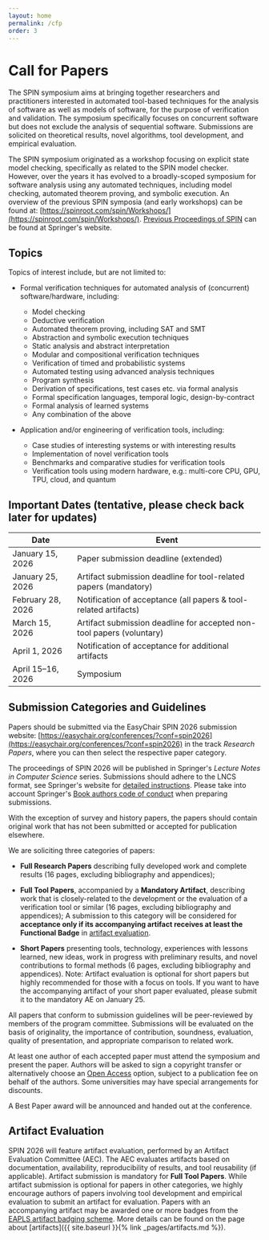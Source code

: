```yaml
---
layout: home
permalink: /cfp
order: 3
---
```


# Call for Papers

The SPIN symposium aims at bringing together researchers and practitioners interested in automated tool-based techniques for the analysis of software as well as models of software, for the purpose of verification and validation. The symposium specifically focuses on concurrent software but does not exclude the analysis of sequential software. Submissions are solicited on theoretical results, novel algorithms, tool development, and empirical evaluation.

The SPIN symposium originated as a workshop focusing on explicit state model checking, specifically as related to the SPIN model checker. However, over the years it has evolved to a broadly-scoped symposium for software analysis using any automated techniques, including model checking, automated theorem proving, and symbolic execution. An overview of the previous SPIN symposia (and early workshops) can be found at: [https://spinroot.com/spin/Workshops/](https://spinroot.com/spin/Workshops/).
[Previous Proceedings of SPIN](https://link.springer.com/conference/spin) can be found at Springer's website.

## Topics

Topics of interest include, but are not limited to:

- Formal verification techniques for automated analysis of (concurrent) software/hardware, including:
    - Model checking
    - Deductive verification
    - Automated theorem proving, including SAT and SMT
    - Abstraction and symbolic execution techniques
    - Static analysis and abstract interpretation
    - Modular and compositional verification techniques
    - Verification of timed and probabilistic systems
    - Automated testing using advanced analysis techniques
    - Program synthesis
    - Derivation of specifications, test cases etc. via formal analysis
    - Formal specification languages, temporal logic, design-by-contract
    - Formal analysis of learned systems
    - Any combination of the above

- Application and/or engineering of verification tools, including:
    - Case studies of interesting systems or with interesting results
    - Implementation of novel verification tools
    - Benchmarks and comparative studies for verification tools
    - Verification tools using modern hardware, e.g.: multi-core CPU, GPU, TPU, cloud, and quantum

## Important Dates (tentative, please check back later for updates)

| Date                 | Event                                                                   |
|----------------------|-------------------------------------------------------------------------|
| January 15, 2026     | Paper submission deadline (extended)                                    |
| January 25, 2026     | Artifact submission deadline for tool-related papers (mandatory)        |
| February 28, 2026    | Notification of acceptance (all papers & tool-related artifacts)        |
| March  15, 2026      | Artifact submission deadline for accepted non-tool papers (voluntary)    |
| April  1, 2026       | Notification of acceptance for additional artifacts                     |
| April 15–16, 2026    | Symposium                                                               |

## Submission Categories and Guidelines

Papers should be submitted via the EasyChair SPIN 2026 submission website: [https://easychair.org/conferences/?conf=spin2026](https://easychair.org/conferences/?conf=spin2026) in the track *Research Papers*, where you can then select the respective paper category.

The proceedings of SPIN 2026 will be published in Springer's *Lecture Notes in Computer Science* series. Submissions should adhere to the LNCS format, see Springer's website for [detailed instructions](https://www.springer.com/gp/computer-science/lncs/conference-proceedings-guidelines). Please take into account Springer's [Book authors code of conduct](https://www.springernature.com/gp/authors/book-authors-code-of-conduct) when preparing submissions.

With the exception of survey and history papers, the papers should contain original work that has not been submitted or accepted for publication elsewhere.

We are soliciting three categories of papers:

* **Full Research Papers** describing fully developed work and complete results (16 pages, excluding bibliography and appendices);

* **Full Tool Papers**, accompanied by a **Mandatory Artifact**, describing work that is closely-related to the development or the evaluation of a verification tool or similar (16 pages, excluding bibliography and appendices);
  A submission to this category will be considered for **acceptance only if its accompanying artifact receives at least the Functional Badge**
  in [artifact evaluation](./artifacts.md).

* **Short Papers** presenting tools, technology, experiences with lessons learned, new ideas, work in progress with preliminary results, and novel contributions to formal methods (6 pages, excluding bibliography and appendices). Note: Artifact evaluation is optional for short papers but highly recommended for those with a focus on tools. If you want to have the accompanying artifact of your short paper evaluated, please submit it to the mandatory AE on January 25.

All papers that conform to submission guidelines will be peer-reviewed by members of the program committee. Submissions will be evaluated on the basis of originality, the importance of contribution, soundness, evaluation, quality of presentation, and appropriate comparison to related work.

At least one author of each accepted paper must attend the symposium and present the paper. Authors will be asked to sign a copyright transfer or alternatively choose an [Open Access](https://www.springer.com/gp/computer-science/lncs/open-access-publishing-in-computer-proceedings) option, subject to a publication fee on behalf of the authors. Some universities may have special arrangements for discounts.

A Best Paper award will be announced and handed out at the conference.
<!-- A selection of the best papers will be invited to a special issue of the [*International Journal on Software Tools for Technology Transfer*](https://sttt.cs.uni-dortmund.de/) (STTT). -->

## Artifact Evaluation

SPIN 2026 will feature artifact evaluation, performed by an Artifact Evaluation Committee (AEC).
The AEC evaluates artifacts based on documentation, availability, reproducibility of results, and tool reusability (if applicable).
Artifact submission is mandatory for **Full Tool Papers**.
While artifact submission is optional for papers in other categories,
we highly encourage authors of papers involving tool development and empirical evaluation to submit an artifact for evaluation.
Papers with an accompanying artifact may be awarded one or more badges from the [EAPLS artifact badging scheme](https://eapls.org/pages/artifact_badges/).
More details can be found on the page about [artifacts]({{ site.baseurl }}{% link _pages/artifacts.md %}).
